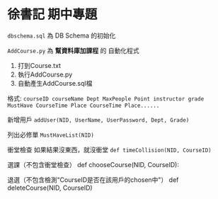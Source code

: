 # 徐書記 期中專題

`dbschema.sql` 為 DB Schema 的初始化

`AddCourse.py` 為 **幫資料庫加課程** 的 自動化程式

1. 打到Course.txt
2. 執行AddCourse.py
3. 自動產生AddCourse.sql檔

格式:
`courseID courseName Dept MaxPeople Point instructor grade MustHave CourseTime Place CourseTime Place......`

新增用戶
`addUser(NID, UserName, UserPassword, Dept, Grade)`

列出必修單
`MustHaveList(NID)`

衝堂檢查
如果結果沒東西，就沒衝堂
`def timeCollision(NID, CourseID)`

選課（不包含衝堂檢查）
def chooseCourse(NID, CourseID):

退選（不包含檢測"CourseID是否在該用戶的chosen中"）
def deleteCourse(NID, CourseID)
